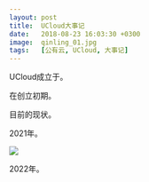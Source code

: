 ```yaml
---
layout: post
title:  UCloud大事记
date:   2018-08-23 16:03:30 +0300
image:  qinling_01.jpg
tags:   [公有云, UCloud, 大事记]
---
```

UCloud成立于。

在创立初期。

目前的现状。

2021年。

![]({{site.baseurl}}/img/04.jpg)

2022年。
